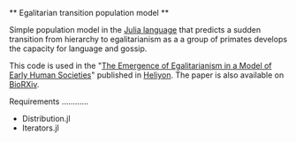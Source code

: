 ** Egalitarian transition population model **


Simple population model in the [Julia language](https://julialang.org/) that predicts a sudden transition from hierarchy to egalitarianism as a a group of primates develops the capacity for language and gossip.

This code is used in the "[The Emergence of Egalitarianism in a Model of Early Human Societies](http://www.heliyon.com/article/e00451/)" published in [Heliyon](http://www.heliyon.com). The paper is also available on [BioRXiv](https://www.biorxiv.org/content/early/2017/09/18/166116).

Requirements
............

* Distribution.jl
* Iterators.jl
